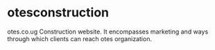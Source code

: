 # otesconstruction
otes.co.ug Construction website. It encompasses marketing and ways through which clients can reach otes organization. 

